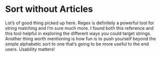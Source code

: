 # Sort without Articles
Lot’s of good thing picked up here. Regex is definitely a powerful tool for string matching and I’m sure much more. I found both this reference and this tool helpful in exploring the different ways you could target strings. Another thing worth mentioning is how fun is to push yourself beyond the simple alphabetic sort to one that’s going to be more useful to the end users. Usability matters!